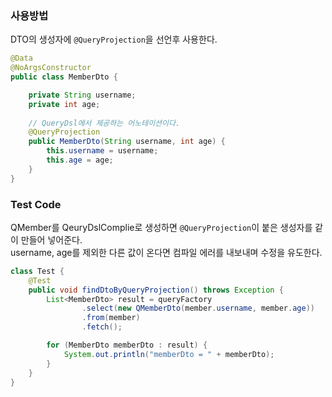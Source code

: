 ### 사용방법

DTO의 생성자에 `@QueryProjection`을 선언후 사용한다.

```java
@Data
@NoArgsConstructor
public class MemberDto {

    private String username;
    private int age;
    
    // QueryDsl에서 제공하는 어노테이션이다.
    @QueryProjection
    public MemberDto(String username, int age) {
        this.username = username;
        this.age = age;
    }
}
```

### Test Code

QMember를 QeuryDslComplie로 생성하면 `@QueryProjection`이 붙은 생성자를 같이 만들어 넣어준다.<br>
username, age를 제외한 다른 값이 온다면 컴파일 에러를 내보내며 수정을 유도한다.

```java
class Test {
    @Test
    public void findDtoByQueryProjection() throws Exception {
        List<MemberDto> result = queryFactory
                .select(new QMemberDto(member.username, member.age))
                .from(member)
                .fetch();

        for (MemberDto memberDto : result) {
            System.out.println("memberDto = " + memberDto);
        }
    }    
}
```